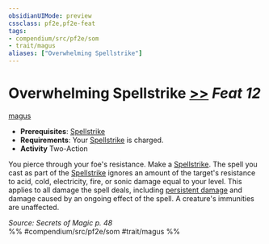```yaml
---
obsidianUIMode: preview
cssclass: pf2e,pf2e-feat
tags:
- compendium/src/pf2e/som
- trait/magus
aliases: ["Overwhelming Spellstrike"]
---
```

# Overwhelming Spellstrike  [>>](rules/core-rulebook/chapter-9-playing-the-game.md#Actions "Two-Action") *Feat 12*  
[magus](rules/traits/magus-som.md "Magus Class Trait")  

- **Prerequisites**: [Spellstrike](rules/actions/spellstrike-som.md)
- **Requirements**: Your [Spellstrike](rules/actions/spellstrike-som.md) is charged.
- **Activity** Two-Action

You pierce through your foe's resistance. Make a [Spellstrike](rules/actions/spellstrike-som.md). The spell you cast as part of the [Spellstrike](rules/actions/spellstrike-som.md) ignores an amount of the target's resistance to acid, cold, electricity, fire, or sonic damage equal to your level. This applies to all damage the spell deals, including [persistent damage](rules/conditions.md#Persistent%20Damage) and damage caused by an ongoing effect of the spell. A creature's immunities are unaffected.

*Source: Secrets of Magic p. 48*  
%% #compendium/src/pf2e/som #trait/magus %%